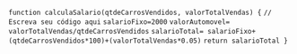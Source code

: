 ```function calculaSalario(qtdeCarrosVendidos, valorTotalVendas) {```
```// Escreva seu código aqui```
```salarioFixo=2000```
```valorAutomovel= valorTotalVendas/qtdeCarrosVendidos```
```salarioTotal= salarioFixo+(qtdeCarrosVendidos*100)+(valorTotalVendas*0.05)```
```return salarioTotal }```